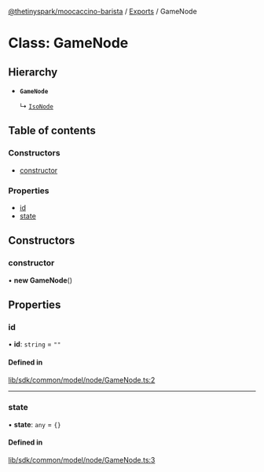 [@thetinyspark/moocaccino-barista](../README.md) / [Exports](../modules.md) / GameNode

# Class: GameNode

## Hierarchy

- **`GameNode`**

  ↳ [`IsoNode`](IsoNode.md)

## Table of contents

### Constructors

- [constructor](GameNode.md#constructor)

### Properties

- [id](GameNode.md#id)
- [state](GameNode.md#state)

## Constructors

### constructor

• **new GameNode**()

## Properties

### id

• **id**: `string` = `""`

#### Defined in

[lib/sdk/common/model/node/GameNode.ts:2](https://github.com/thetinyspark/barista/blob/f0ed0f6e/lib/sdk/common/model/node/GameNode.ts#L2)

___

### state

• **state**: `any` = `{}`

#### Defined in

[lib/sdk/common/model/node/GameNode.ts:3](https://github.com/thetinyspark/barista/blob/f0ed0f6e/lib/sdk/common/model/node/GameNode.ts#L3)

